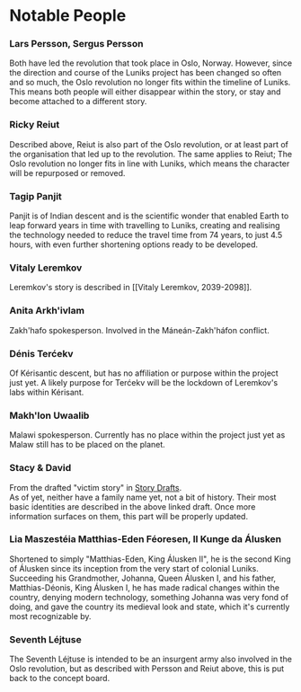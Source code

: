 # Notable People
  
### Lars Persson, Sergus Persson
Both have led the revolution that took place in Oslo, Norway. However, since the direction and course of the Luniks project has been changed so often and so much, the Oslo revolution no longer fits within the timeline of Luniks. This means both people will either disappear within the story, or stay and become attached to a different story.  
  
### Ricky Reiut
Described above, Reiut is also part of the Oslo revolution, or at least part of the organisation that led up to the revolution. The same applies to Reiut; The Oslo revolution no longer fits in line with Luniks, which means the character will be repurposed or removed.  
  
### Tagip Panjit  
Panjit is of Indian descent and is the scientific wonder that enabled Earth to leap forward years in time with travelling to Luniks, creating and realising the technology needed to reduce the travel time from 74 years, to just 4.5 hours, with even further shortening options ready to be developed.  

### Vitaly Leremkov
Leremkov's story is described in [[Vitaly Leremkov, 2039-2098]].
  
### Anita Arkh'ivlam
Zakh'hafo spokesperson. Involved in the Máneán-Zakh'háfon conflict.  
  
### Dénis Terćekv  
Of Kérisantic descent, but has no affiliation or purpose within the project just yet. A likely purpose for Terćekv will be the lockdown of Leremkov's labs within Kérisant.  

### Makh'lon Uwaalib
Malawi spokesperson. Currently has no place within the project just yet as Malaw still has to be placed on the planet.  

### Stacy & David 
From the drafted "victim story" in [Story Drafts](Story%20Drafts). \
As of yet, neither have a family name yet, not a bit of history. Their most basic identities are described in the above linked draft. Once more information surfaces on them, this part will be properly updated.

### Lia Maszestéia Matthias-Eden Féoresen, II Kunge da Álusken
Shortened to simply "Matthias-Eden, King Álusken II", he is the second King of Álusken since its inception from the very start of colonial Luniks. Succeeding his Grandmother, Johanna, Queen Álusken I, and his father, Matthias-Déonis, King Álusken I, he has made radical changes within the country, denying modern technology, something Johanna was very fond of doing, and gave the country its medieval look and state, which it's currently most recognizable by. 

### Seventh Léjtuse
The Seventh Léjtuse is intended to be an insurgent army also involved in the Oslo revolution, but as described with Persson and Reiut above, this is put back to the concept board.